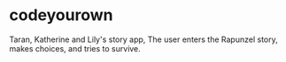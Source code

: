 # codeyourown
Taran, Katherine and Lily's story app, 
The user enters the Rapunzel story, makes choices, and tries to survive.
